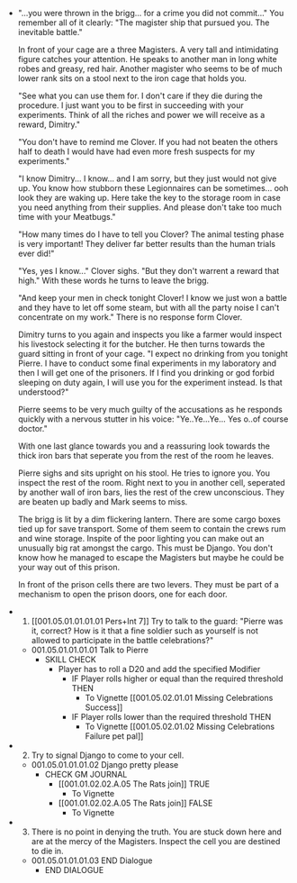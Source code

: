 - "...you were thrown in the brigg... for a crime you did not commit..." You remember all of it clearly: "The magister ship that pursued you. The inevitable battle."
  
  In front of your cage are a three Magisters. A very tall and intimidating figure catches your attention. He speaks to another man in long white robes and greasy, red hair. Another magister who seems to be of much lower rank sits on a stool next to the iron cage that holds you.
  
  "See what you can use them for. I don't care if they die during the procedure. I just want you to be first in succeeding with your experiments. Think of all the riches and power we will receive as a reward, Dimitry."
  
  "You don't have to remind me Clover. If you had not beaten the others half to death I would have had even more fresh suspects for my experiments."
  
  "I know Dimitry... I know... and I am sorry, but they just would not give up. You know how stubborn these Legionnaires can be sometimes... ooh look they are waking up. Here take the key to the storage room in case you need anything from their supplies. And please don't take too much time with your Meatbugs."
  
  "How many times do I have to tell you Clover? The animal testing phase is very important! They deliver far better results than the human trials ever did!"
  
  "Yes, yes I know..." Clover sighs. "But they don't warrent a reward that high." With these words he turns to leave the brigg.
  
  "And keep your men in check tonight Clover! I know we just won a battle and they have to let off some steam, but with all the party noise I can't concentrate on my work." There is no response form Clover.
  
  Dimitry turns to you again and inspects you like a farmer would inspect his livestock selecting it for the butcher. He then turns towards the guard sitting in front of your cage. "I expect no drinking from you tonight Pierre. I have to conduct some final experiments in my laboratory and then I will get one of the prisoners. If I find you drinking or god forbid sleeping on duty again, I will use you for the experiment instead. Is that understood?"
  
  Pierre seems to be very much guilty of the accusations as he responds quickly with a nervous stutter in his voice: "Ye..Ye...Ye... Yes o..of course doctor."
  
  With one last glance towards you and a reassuring look towards the thick iron bars that seperate you from the rest of the room he leaves. 
  
  Pierre sighs and sits upright on his stool. He tries to ignore you. You inspect the rest of the room. Right next to you in another cell, seperated by another wall of iron bars, lies the rest of the crew unconscious. They are beaten up badly and Mark seems to miss.
  
  The brigg is lit by a dim flickering lantern. There are some cargo boxes tied up for save transport.  Some of them seem to contain the crews rum and wine storage. Inspite of the poor lighting you can make out an unusually big rat amongst the cargo. This must be Django. You don't know how he managed to escape the Magisters but maybe he could be your way out of this prison.
  
  In front of the prison cells there are two levers. They must be part of a mechanism to open the prison doors, one for each door.
- 1. [[001.05.01.01.01.01 Pers+Int 7]] Try to talk to the guard: "Pierre was it, correct? How is it that a fine soldier such as yourself is not allowed to participate in the battle celebrations?"
	- 001.05.01.01.01.01 Talk to Pierre
		- SKILL CHECK
			- Player has to roll a D20 and add the specified Modifier
				- IF Player rolls higher or equal than the required threshold THEN
					- To Vignette [[001.05.02.01.01 Missing Celebrations Success]]
				- IF Player rolls lower than the required threshold THEN
					- To Vignette [[001.05.02.01.02 Missing Celebrations Failure pet pal]]
- 2. Try to signal Django to come to your cell.
	- 001.05.01.01.01.02 Django pretty please
		- CHECK GM JOURNAL
			- [[001.01.02.02.A.05 The Rats join]] TRUE
				- To Vignette
			- [[001.01.02.02.A.05 The Rats join]] FALSE
				- To Vignette
- 3. There is no point in denying the truth. You are stuck down here and are at the mercy of the Magisters. Inspect the cell you are destined to die in.
	- 001.05.01.01.01.03 END Dialogue
		- END DIALOGUE